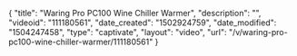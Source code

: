 {
    "title": "Waring Pro PC100 Wine Chiller Warmer",
    "description": "",
    "videoid": "111180561",
    "date_created": "1502924759",
    "date_modified": "1504247458",
    "type": "captivate",
    "layout": "video",
    "url": "\/v\/waring-pro-pc100-wine-chiller-warmer\/111180561"
}